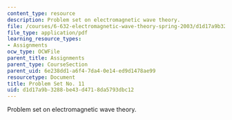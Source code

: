 ```yaml
---
content_type: resource
description: Problem set on electromagnetic wave theory.
file: /courses/6-632-electromagnetic-wave-theory-spring-2003/d1d17a9b3288be43d4718da5793dbc12_ps11.pdf
file_type: application/pdf
learning_resource_types:
- Assignments
ocw_type: OCWFile
parent_title: Assignments
parent_type: CourseSection
parent_uid: 6e238dd1-a6f4-7da4-0e14-ed9d1478ae99
resourcetype: Document
title: Problem Set No. 11
uid: d1d17a9b-3288-be43-d471-8da5793dbc12
---
```

Problem set on electromagnetic wave theory.

